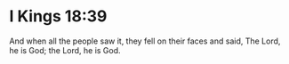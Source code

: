 # I Kings 18:39

And when all the people saw it, they fell on their faces and said, The Lord, he is God; the Lord, he is God.
